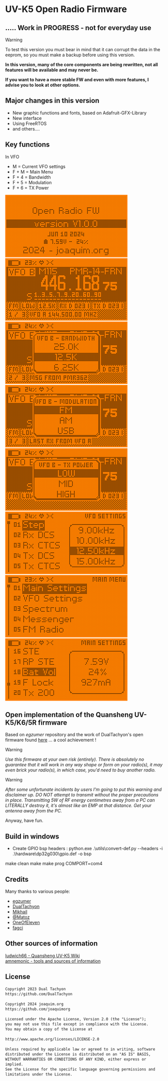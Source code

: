 # UV-K5 Open Radio Firmware

## ..... Work in PROGRESS - not for everyday use

> [!WARNING]  
> To test this version you must bear in mind that it can corrupt the data in the eeprom, so you must make a backup before using this version.
> 
> **In this version, many of the core components are being rewritten, not all features will be available and may never be.**
>
> **If you want to have a more stable FW and even with more features, I advise you to look at other options.**

## Major changes in this version

- New graphic functions and fonts, based on Adafruit-GFX-Library
- New interface
- Using FreeRTOS
- and others....

## Key functions

In VFO

- M = Current VFO settings
- F + M = Main Menu
- F + 4 = Bandwidth
- F + 5 = Modulation
- F + 6 = TX Power

![About](images/uv-k5-screenshot_about.png "About")
![Main VFO](images/uv-k5-screenshot_mainvfo.png "Main VFO")
![Change bandwidth](images/uv-k5-screenshot_bandwidth.png "Change bandwidth")
![Change modulation](images/uv-k5-screenshot_modulation.png "Change modulation")
![Change TX power](images/uv-k5-screenshot_txpower.png "Change TX power")
![VFO settings](images/uv-k5-screenshot_vfosettings.png "VFO settings")
![Main menu](images/uv-k5-screenshot_mainmenu.png "Main menu")
![Main settings](images/uv-k5-screenshot_mainsettings.png "Main settings")

## Open implementation of the Quansheng UV-K5/K6/5R firmware

Based on _egzumer_ repository and the work of DualTachyon's open firmware found [here](https://github.com/DualTachyon/uv-k5-firmware) ... a cool achievement !

> [!WARNING]  
> _Use this firmware at your own risk (entirely). There is absolutely no guarantee that it will work in any way shape or form on your radio(s), it may even brick your radio(s), in which case, you'd need to buy another radio._

> [!WARNING]
> _After some unfortunate incidents by users I'm going to put this warning and disclaimer up. DO NOT attempt to transmit without the proper precautions in place. Transmitting 5W of RF energy centimetres away from a PC can LITERALLY destroy it, it's almost like an EMP at that distance. Get your antenna away from the PC._

Anyway, have fun.

## Build in windows

- Create GPIO bsp headers : python.exe .\utils\convert-def.py --headers -i .\hardware\dp32g030\gpio.def -o bsp

make clean
make
make prog COMPORT=com4

## Credits

Many thanks to various people:

- [egzumer](https://github.com/egzumer/uv-k5-firmware-custom)
- [DualTachyon](https://github.com/DualTachyon)
- [Mikhail](https://github.com/fagci)
- [@Matoz](https://github.com/spm81)
- [OneOfEleven](https://github.com/OneOfEleven)
- [fagci](https://github.com/fagci)

## Other sources of information

[ludwich66 - Quansheng UV-K5 Wiki](https://github.com/ludwich66/Quansheng_UV-K5_Wiki/wiki)<br>
[amnemonic - tools and sources of information](https://github.com/amnemonic/Quansheng_UV-K5_Firmware)

## License

    Copyright 2023 Dual Tachyon
    https://github.com/DualTachyon

    Copyright 2024 joaquim.org
    https://github.com/joaquimorg

    Licensed under the Apache License, Version 2.0 (the "License");
    you may not use this file except in compliance with the License.
    You may obtain a copy of the License at

    http://www.apache.org/licenses/LICENSE-2.0

    Unless required by applicable law or agreed to in writing, software
    distributed under the License is distributed on an "AS IS" BASIS,
    WITHOUT WARRANTIES OR CONDITIONS OF ANY KIND, either express or implied.
    See the License for the specific language governing permissions and
    limitations under the License.
